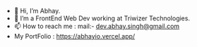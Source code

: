 - 👋 Hi, I’m Abhay.
- 👀 I’m a FrontEnd Web Dev working at Triwizer Technologies.
- 📫 How to reach me : mail:- dev.abhay.singh@gmail.com
- My PortFolio : https://abhayio.vercel.app/

<!---
itzabhaysingh/itzabhaysingh is a ✨ special ✨ repository because its `README.md` (this file) appears on your GitHub profile.
You can click the Preview link to take a look at your changes.
--->
